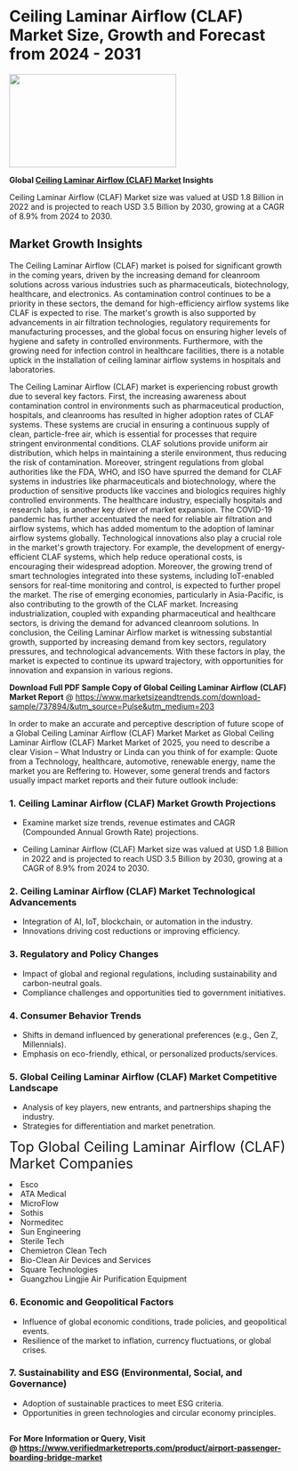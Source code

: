 <H1>Ceiling Laminar Airflow (CLAF) Market Size, Growth and Forecast from 2024 - 2031</H1><img class="aligncenter size-medium wp-image-584254" src="https://thirdeyenews.in/wp-content/uploads/2024/09/Global-Market-Research-300x168.jpeg" alt="" width="300" height="168" /><p><strong>Global&nbsp;<a href="https://www.marketsizeandtrends.com/download-sample/737894/&amp;utm_source=Pulse&amp;utm_medium=203">Ceiling Laminar Airflow (CLAF) Market</a> Insights</strong></p><p>Ceiling Laminar Airflow (CLAF) Market size was valued at USD 1.8 Billion in 2022 and is projected to reach USD 3.5 Billion by 2030, growing at a CAGR of 8.9% from 2024 to 2030.</p><p><h2>Market Growth Insights</h2> <p>The Ceiling Laminar Airflow (CLAF) market is poised for significant growth in the coming years, driven by the increasing demand for cleanroom solutions across various industries such as pharmaceuticals, biotechnology, healthcare, and electronics. As contamination control continues to be a priority in these sectors, the demand for high-efficiency airflow systems like CLAF is expected to rise. The market's growth is also supported by advancements in air filtration technologies, regulatory requirements for manufacturing processes, and the global focus on ensuring higher levels of hygiene and safety in controlled environments. Furthermore, with the growing need for infection control in healthcare facilities, there is a notable uptick in the installation of ceiling laminar airflow systems in hospitals and laboratories. </p> <p>The Ceiling Laminar Airflow (CLAF) market is experiencing robust growth due to several key factors. First, the increasing awareness about contamination control in environments such as pharmaceutical production, hospitals, and cleanrooms has resulted in higher adoption rates of CLAF systems. These systems are crucial in ensuring a continuous supply of clean, particle-free air, which is essential for processes that require stringent environmental conditions. CLAF solutions provide uniform air distribution, which helps in maintaining a sterile environment, thus reducing the risk of contamination. Moreover, stringent regulations from global authorities like the FDA, WHO, and ISO have spurred the demand for CLAF systems in industries like pharmaceuticals and biotechnology, where the production of sensitive products like vaccines and biologics requires highly controlled environments. The healthcare industry, especially hospitals and research labs, is another key driver of market expansion. The COVID-19 pandemic has further accentuated the need for reliable air filtration and airflow systems, which has added momentum to the adoption of laminar airflow systems globally. Technological innovations also play a crucial role in the market's growth trajectory. For example, the development of energy-efficient CLAF systems, which help reduce operational costs, is encouraging their widespread adoption. Moreover, the growing trend of smart technologies integrated into these systems, including IoT-enabled sensors for real-time monitoring and control, is expected to further propel the market. The rise of emerging economies, particularly in Asia-Pacific, is also contributing to the growth of the CLAF market. Increasing industrialization, coupled with expanding pharmaceutical and healthcare sectors, is driving the demand for advanced cleanroom solutions. In conclusion, the Ceiling Laminar Airflow market is witnessing substantial growth, supported by increasing demand from key sectors, regulatory pressures, and technological advancements. With these factors in play, the market is expected to continue its upward trajectory, with opportunities for innovation and expansion in various regions. </p><p><span class=""><strong>Download Full PDF Sample Copy of Global Ceiling Laminar Airflow (CLAF) Market Report</strong> @ <a href="https://www.marketsizeandtrends.com/download-sample/737894/&amp;utm_source=Pulse&amp;utm_medium=203" target="_blank">https://www.marketsizeandtrends.com/download-sample/737894/&amp;utm_source=Pulse&amp;utm_medium=203</a></span></p><p>In order to make an accurate and perceptive description of future scope of a Global&nbsp;Ceiling Laminar Airflow (CLAF) Market Market as Global&nbsp;Ceiling Laminar Airflow (CLAF) Market Market of 2025, you need to describe a clear Vision &ndash; What Industry or Linda can you think of for example: Quote from a Technology, healthcare, automotive, renewable energy, name the market you are Reffering to. However, some general trends and factors usually impact market reports and their future outlook include:</p><h3>1.&nbsp;<strong>Ceiling Laminar Airflow (CLAF) Market Growth Projections</strong></h3><ul><li>Examine market size trends, revenue estimates and CAGR (Compounded Annual Growth Rate) projections.</li><li><p>Ceiling Laminar Airflow (CLAF) Market size was valued at USD 1.8 Billion in 2022 and is projected to reach USD 3.5 Billion by 2030, growing at a CAGR of 8.9% from 2024 to 2030.</p></li></ul><h3>2.&nbsp;<strong>Ceiling Laminar Airflow (CLAF) Market Technological Advancements</strong></h3><ul><li>Integration of AI, IoT, blockchain, or automation in the industry.</li><li>Innovations driving cost reductions or improving efficiency.</li></ul><h3>3.&nbsp;<strong>Regulatory and Policy Changes</strong></h3><ul><li>Impact of global and regional regulations, including sustainability and carbon-neutral goals.</li><li>Compliance challenges and opportunities tied to government initiatives.</li></ul><h3>4.&nbsp;<strong>Consumer Behavior Trends</strong></h3><ul><li>Shifts in demand influenced by generational preferences (e.g., Gen Z, Millennials).</li><li>Emphasis on eco-friendly, ethical, or personalized products/services.</li></ul><h3>5.&nbsp;<strong>Global Ceiling Laminar Airflow (CLAF) Market Competitive Landscape</strong></h3><ul><li>Analysis of key players, new entrants, and partnerships shaping the industry.</li><li>Strategies for differentiation and market penetration.</li></ul><p data-pm-slice="1 1 []"><span style="color: inherit; font-family: inherit; font-size: 25px;">Top Global Ceiling Laminar Airflow (CLAF) Market Companies</span></p><div class="" data-test-id=""><p><li>Esco</li><li> ATA Medical</li><li> MicroFlow</li><li> Sothis</li><li> Normeditec</li><li> Sun Engineering</li><li> Sterile Tech</li><li> Chemietron Clean Tech</li><li> Bio-Clean Air Devices and Services</li><li> Square Technologies</li><li> Guangzhou Lingjie Air Purification Equipment</li></p></div><h3>6.&nbsp;<strong>Economic and Geopolitical Factors</strong></h3><ul><li>Influence of global economic conditions, trade policies, and geopolitical events.</li><li>Resilience of the market to inflation, currency fluctuations, or global crises.</li></ul><h3>7.&nbsp;<strong>Sustainability and ESG (Environmental, Social, and Governance)</strong></h3><ul><li>Adoption of sustainable practices to meet ESG criteria.</li><li>Opportunities in green technologies and circular economy principles.</li></ul><h2><strong style="font-size: 14px;">For More Information or Query, Visit @&nbsp;</strong><a style="background-color: #ffffff; font-size: 14px;" href="https://www.marketsizeandtrends.com/report/ceiling-laminar-airflow-claf-market/" target="_blank">https://www.verifiedmarketreports.com/product/airport-passenger-boarding-bridge-market</a></h2>
